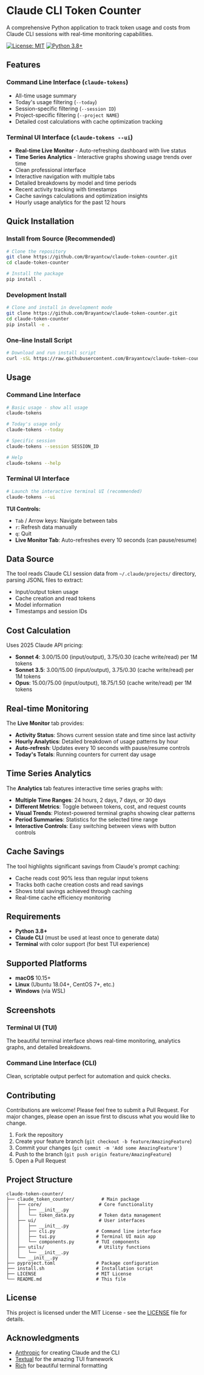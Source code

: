 # Claude CLI Token Counter

A comprehensive Python application to track token usage and costs from Claude CLI sessions with real-time monitoring capabilities.

[![License: MIT](https://img.shields.io/badge/License-MIT-yellow.svg)](https://opensource.org/licenses/MIT)
[![Python 3.8+](https://img.shields.io/badge/python-3.8+-blue.svg)](https://www.python.org/downloads/)

## Features

### **Command Line Interface** (`claude-tokens`)
- All-time usage summary
- Today's usage filtering (`--today`)
- Session-specific filtering (`--session ID`)
- Project-specific filtering (`--project NAME`)
- Detailed cost calculations with cache optimization tracking

### **Terminal UI Interface** (`claude-tokens --ui`)
- **Real-time Live Monitor** - Auto-refreshing dashboard with live status
- **Time Series Analytics** - Interactive graphs showing usage trends over time
- Clean professional interface
- Interactive navigation with multiple tabs
- Detailed breakdowns by model and time periods
- Recent activity tracking with timestamps
- Cache savings calculations and optimization insights
- Hourly usage analytics for the past 12 hours

## Quick Installation

### **Install from Source** (Recommended)
```bash
# Clone the repository
git clone https://github.com/Brayantcw/claude-token-counter.git
cd claude-token-counter

# Install the package
pip install .
```

### **Development Install**
```bash
# Clone and install in development mode
git clone https://github.com/Brayantcw/claude-token-counter.git
cd claude-token-counter
pip install -e .
```

### **One-line Install Script**
```bash
# Download and run install script
curl -sSL https://raw.githubusercontent.com/Brayantcw/claude-token-counter/main/install.sh | bash
```

## Usage

### Command Line Interface
```bash
# Basic usage - show all usage
claude-tokens

# Today's usage only  
claude-tokens --today

# Specific session
claude-tokens --session SESSION_ID

# Help
claude-tokens --help
```

### Terminal UI Interface
```bash
# Launch the interactive terminal UI (recommended)
claude-tokens --ui
```

**TUI Controls:**
- `Tab` / Arrow keys: Navigate between tabs
- `r`: Refresh data manually
- `q`: Quit
- **Live Monitor Tab**: Auto-refreshes every 10 seconds (can pause/resume)

## Data Source

The tool reads Claude CLI session data from `~/.claude/projects/` directory, parsing JSONL files to extract:
- Input/output token usage
- Cache creation and read tokens
- Model information
- Timestamps and session IDs

## Cost Calculation

Uses 2025 Claude API pricing:
- **Sonnet 4**: $3.00/$15.00 (input/output), $3.75/$0.30 (cache write/read) per 1M tokens
- **Sonnet 3.5**: $3.00/$15.00 (input/output), $3.75/$0.30 (cache write/read) per 1M tokens  
- **Opus**: $15.00/$75.00 (input/output), $18.75/$1.50 (cache write/read) per 1M tokens

## Real-time Monitoring

The **Live Monitor** tab provides:
- **Activity Status**: Shows current session state and time since last activity
- **Hourly Analytics**: Detailed breakdown of usage patterns by hour
- **Auto-refresh**: Updates every 10 seconds with pause/resume controls
- **Today's Totals**: Running counters for current day usage

## Time Series Analytics

The **Analytics** tab features interactive time series graphs with:
- **Multiple Time Ranges**: 24 hours, 2 days, 7 days, or 30 days
- **Different Metrics**: Toggle between tokens, cost, and request counts
- **Visual Trends**: Plotext-powered terminal graphs showing clear patterns
- **Period Summaries**: Statistics for the selected time range
- **Interactive Controls**: Easy switching between views with button controls

## Cache Savings

The tool highlights significant savings from Claude's prompt caching:
- Cache reads cost 90% less than regular input tokens
- Tracks both cache creation costs and read savings
- Shows total savings achieved through caching
- Real-time cache efficiency monitoring

## Requirements

- **Python 3.8+**
- **Claude CLI** (must be used at least once to generate data)
- **Terminal** with color support (for best TUI experience)

## Supported Platforms

- **macOS** 10.15+
- **Linux** (Ubuntu 18.04+, CentOS 7+, etc.)
- **Windows** (via WSL)

## Screenshots

### Terminal UI (TUI)
The beautiful terminal interface shows real-time monitoring, analytics graphs, and detailed breakdowns.

### Command Line Interface (CLI)
Clean, scriptable output perfect for automation and quick checks.

## Contributing

Contributions are welcome! Please feel free to submit a Pull Request. For major changes, please open an issue first to discuss what you would like to change.

1. Fork the repository
2. Create your feature branch (`git checkout -b feature/AmazingFeature`)
3. Commit your changes (`git commit -m 'Add some AmazingFeature'`)
4. Push to the branch (`git push origin feature/AmazingFeature`)
5. Open a Pull Request

## Project Structure

```
claude-token-counter/
├── claude_token_counter/          # Main package
│   ├── core/                     # Core functionality
│   │   ├── __init__.py
│   │   └── token_data.py         # Token data management
│   ├── ui/                       # User interfaces
│   │   ├── __init__.py
│   │   ├── cli.py               # Command line interface
│   │   ├── tui.py               # Terminal UI main app
│   │   └── components.py        # TUI components
│   ├── utils/                    # Utility functions
│   │   └── __init__.py
│   └── __init__.py
├── pyproject.toml               # Package configuration
├── install.sh                   # Installation script
├── LICENSE                      # MIT License
└── README.md                    # This file
```

## License

This project is licensed under the MIT License - see the [LICENSE](LICENSE) file for details.

## Acknowledgments

- [Anthropic](https://www.anthropic.com/) for creating Claude and the CLI
- [Textual](https://github.com/Textualize/textual) for the amazing TUI framework
- [Rich](https://github.com/Textualize/rich) for beautiful terminal formatting